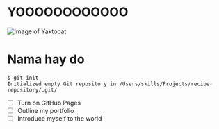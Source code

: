 # YOOOOOOOOOOOO
![Image of Yaktocat](https://octodex.github.com/images/yaktocat.png)
# Nama hay do
```
$ git init
Initialized empty Git repository in /Users/skills/Projects/recipe-repository/.git/
```
- [ ] Turn on GitHub Pages
- [ ] Outline my portfolio
- [ ] Introduce myself to the world
